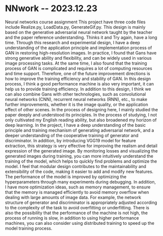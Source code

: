 # NNwork -- 2023.12.23
Neural networks course assignment
This project have three code files include Realize.py, LoadData.py, GenerateGif.py.
This design is mainly based on the generative adversarial neural network taught by the teacher and the paper reference understanding.
Thinks it and Try again, have a long time.
Through this research and experimental design, I have a deep understanding of the application principle and implementation process of GAN in restoring high-resolution images. In practice, I found that Gans have strong generative ability and flexibility, and can be widely used in various image processing tasks. At the same time, I also found that the training process of GAN is complicated and requires a lot of computing resources and time support. Therefore, one of the future improvement directions is how to improve the training efficiency and stability of GAN. In this design process, I think a good performance machine is also very important, it can help us to provide training efficiency. In addition to this design, I think we can also combine Gans with other technologies, such as convolutional neural networks (CNN), recurrent neural networks (RNN), etc., to make further improvements, whether it is the image quality, or the application effect of other scenes.
In the process of designing here, I mainly studied the paper deeply and understood its principles. In the process of studying, I not only cultivated my English reading ability, but also broadened my horizon of deep learning.
In the project, I have a deep understanding of the basic principle and training mechanism of generating adversarial network, and a deeper understanding of the cooperative training of generator and discriminator. In addition, by introducing VGG19 model for feature extraction, this strategy is very effective for improving the realism and detail expression of the generated image. By monitoring losses and visualizing the generated images during training, you can more intuitively understand the training of the model, which helps to quickly find problems and optimize the model. I feel that modular design contributes to the maintainability and extensibility of the code, making it easier to add and modify new features. The performance of the model is improved by optimizing the hyperparameters through many experiments during debugging.
In addition, I have more optimization ideas, such as memory management, to ensure that the memory is managed efficiently to avoid memory overflow when dealing with large amounts of image data. For example, the network structure of generator and discriminator is appropriately adjusted according to the complexity of the task to avoid overfitting or underfitting. There is also the possibility that the performance of the machine is not high, the process of running is slow, in addition to using higher performance machines, you can also consider using distributed training to speed up the model training process.